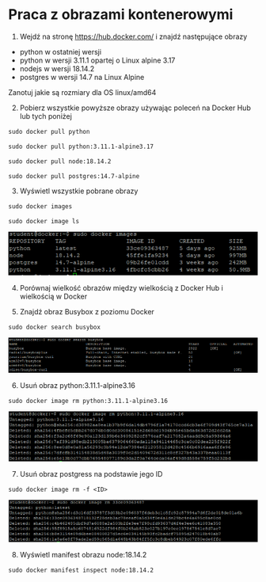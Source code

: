 # Praca z obrazami kontenerowymi

1. Wejdź na stronę https://hub.docker.com/ i znajdź następujące obrazy
- python w ostatniej wersji
- python w wersji 3.11.1 opartej o Linux alpine 3.17
- nodejs w wersji 18.14.2
- postgres w wersji 14.7 na Linux Alpine

Zanotuj jakie są rozmiary dla OS linux/amd64

2. Pobierz wszystkie powyższe obrazy używając poleceń na Docker Hub lub tych poniżej
 ```
 sudo docker pull python
 ```
 ```
 sudo docker pull python:3.11.1-alpine3.17
 ```
 ```
 sudo docker pull node:18.14.2
 ```
 ```
 sudo docker pull postgres:14.7-alpine
 ```

3. Wyświetl wszystkie pobrane obrazy
```
sudo docker images
```
```
sudo docker image ls
```
![Docker images](img/lab2_1.png)

4. Porównaj wielkość obrazów między wielkością z Docker Hub i wielkością w Docker

5. Znajdź obraz Busybox z poziomu Docker
```
sudo docker search busybox
```
![Docker images](img/lab2_2.png)

6. Usuń obraz python:3.11.1-alpine3.16
```
sudo docker image rm python:3.11.1-alpine3.16
```
![Docker images](img/lab2_3.png)

7. Usuń obraz postgress na podstawie jego ID
```
sudo docker image rm -f <ID>
```

![Docker images](img/lab2_4.png)

8. Wyświetl manifest obrazu node:18.14.2
```
sudo docker manifest inspect node:18.14.2
```
